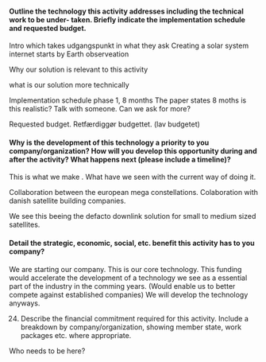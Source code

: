 #### Outline the technology this activity addresses including the technical work to be under- taken. Briefly indicate the implementation schedule and requested budget.


Intro which takes udgangspunkt in what they ask
Creating a solar system internet starts by Earth observeation 

Why our solution is relevant to this activity 

what is our solution more technically

Implementation schedule 
phase 1, 8 months
The paper states 8 moths is this realistic? Talk with someone. Can we ask for more?

Requested budget.
Retfærdiggør budgettet. (lav budgetet)


#### Why is the development of this technology a priority to you company/organization? How will you develop this opportunity during and after the activity? What happens next (please include a timeline)?

This is what we make . 
What have we seen with the current way of doing it. 

Collaboration between the european mega constellations. 
Colaboration with danish satellite building companies. 

We see this beeing the defacto downlink solution for small to medium sized satellites.
#### Detail the strategic, economic, social, etc. benefit this activity has to you company?

We are starting our company.
This is our core technology. 
This funding would accelerate the development of a technology we see as a essential part of the industry in the comming years. 
(Would enable us to better compete against established companies)
We will develop the technology anyways. 

24. Describe the financial commitment required for this activity. Include a breakdown by company/organization, showing member state, work packages etc. where appropriate.

Who needs to be here?